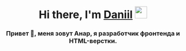 <h1 align="center">Hi there, I'm <a href="https://daniilshat.ru/" target="_blank">Daniil</a>
    <img src="https://github.com/blackcater/blackcater/raw/main/images/Hi.gif" height="32"/>
</h1>
<h3 align="center">Привет 👋, меня зовут Анар, я разработчик фронтенда и HTML-верстки.</h3>